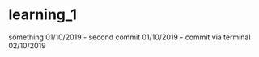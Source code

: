 # learning_1
something
01/10/2019 - second commit
01/10/2019 - commit via terminal <br/>
02/10/2019 
